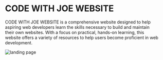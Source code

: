# CODE WITH JOE WEBSITE
CODE WITH JOE WEBSITE is a comprehensive website designed to help aspiring web developers learn the skills necessary to build and maintain their own websites. With a focus on practical, hands-on learning, this website offers a variety of resources to help users become proficient in web development.

![landing page](https://user-images.githubusercontent.com/70283878/221288863-62abbcc0-5fdc-4330-8658-0713242265c9.png)


